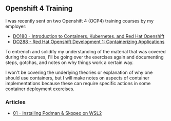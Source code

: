 ## Openshift 4 Training
I was recently sent on two Openshift 4 (OCP4) training courses by my employer:
* [DO180 - Introduction to Containers, Kubernetes, and Red Hat Openshift](https://www.redhat.com/en/services/training/do180-introduction-containers-kubernetes-red-hat-openshift)
* [DO288 - Red Hat Openshift Development 1: Containerizing Applications](https://www.redhat.com/en/services/training/do288-red-hat-openshift-development-i-containerizing-applications)

To entrench and solidify my understanding of the material that was covered during the courses, I'll be going over the exercises again and documenting steps, gotchas, and notes on why things work a certain way.

I won't be covering the underlying theories or explanation of why one should use containers, but I will make notes on aspects of container implementations because these can require specific actions in some container deployment exercises.

### Articles
* [01 - Installing Podman & Skopeo on WSL2](./01-install-podman-and-skopeo-on-WSL2.md)
